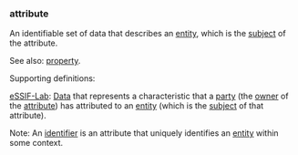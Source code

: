 ### attribute

<p class="c8"><span>An identifiable set of data that describes an </span><span class="c2"><a class="c3" href="#h.5imtbzl1f4xo">entity</a></span><span>, which is the </span><span class="c2"><a class="c3" href="#h.voca6uuv1a4">subject</a></span><span class="c0">&nbsp;of the attribute. </span></p><p class="c8"><span>See also: </span><span class="c2"><a class="c3" href="#h.c8vs1xa4uwn">property</a></span><span class="c0">.</span></p><p class="c8"><span class="c0">Supporting definitions:</span></p><p class="c8"><span class="c2"><a class="c3" href="https://www.google.com/url?q=https://essif-lab.github.io/framework/docs/essifLab-glossary%23attribute&amp;sa=D&amp;source=editors&amp;ust=1706779842513764&amp;usg=AOvVaw2TPXRITd9MnH6akHFunwXg">eSSIF-Lab</a></span><span>: </span><span class="c2"><a class="c3" href="https://www.google.com/url?q=https://essif-lab.github.io/framework/docs/terms/data&amp;sa=D&amp;source=editors&amp;ust=1706779842514089&amp;usg=AOvVaw23x4aFYdHS5fAEYXcGivtV">Data</a></span><span>&nbsp;</span><span>that represents a characteristic that a </span><span class="c2"><a class="c3" href="https://www.google.com/url?q=https://essif-lab.github.io/framework/docs/terms/party&amp;sa=D&amp;source=editors&amp;ust=1706779842514491&amp;usg=AOvVaw2x_jWBQach-SZVuiRXKmoH">party</a></span><span>&nbsp;(the </span><span class="c2"><a class="c3" href="https://www.google.com/url?q=https://essif-lab.github.io/framework/docs/terms/owner&amp;sa=D&amp;source=editors&amp;ust=1706779842514810&amp;usg=AOvVaw0NSJl3LyglqKbJuxT1lnPH">owner</a></span><span>&nbsp;of the </span><span class="c2"><a class="c3" href="https://www.google.com/url?q=https://essif-lab.github.io/framework/docs/terms/attribute&amp;sa=D&amp;source=editors&amp;ust=1706779842515129&amp;usg=AOvVaw1SYBolfo93f8VsjcPyV7qz">attribute</a></span><span>) has attributed to an </span><span class="c2"><a class="c3" href="https://www.google.com/url?q=https://essif-lab.github.io/framework/docs/terms/entity&amp;sa=D&amp;source=editors&amp;ust=1706779842515389&amp;usg=AOvVaw38L25xtXZKfHyk12-EsE-P">entity</a></span><span>&nbsp;(which is the </span><span class="c2"><a class="c3" href="https://www.google.com/url?q=https://essif-lab.github.io/framework/docs/terms/subject&amp;sa=D&amp;source=editors&amp;ust=1706779842515608&amp;usg=AOvVaw25VjnezZ0V2itmHmq3a3Xr">subject</a></span><span class="c0">&nbsp;of that attribute).</span></p><p class="c8"><span>Note: An </span><span class="c2"><a class="c3" href="#h.u3bfehmj4ed3">identifier</a></span><span>&nbsp;is an attribute that uniquely identifies an </span><span class="c2"><a class="c3" href="#h.5imtbzl1f4xo">entity</a></span><span class="c0">&nbsp;within some context.</span></p>
